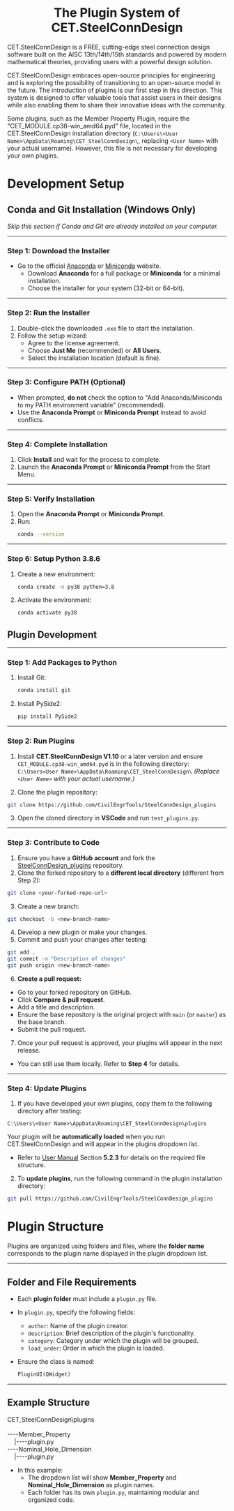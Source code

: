 <h1 style="text-align: center;">The Plugin System of CET.SteelConnDesign</h1>

CET.SteelConnDesign is a FREE, cutting-edge steel connection design software built on the AISC 13th/14th/15th standards and powered by modern mathematical theories, providing users with a powerful design solution.  

CET.SteelConnDesign embraces open-source principles for engineering and is exploring the possibility of transitioning to an open-source model in the future. The introduction of plugins is our first step in this direction. This system is designed to offer valuable tools that assist users in their designs while also enabling them to share their innovative ideas with the community.  

Some plugins, such as the Member Property Plugin, require the “CET_MODULE.cp38-win_amd64.pyd” file, located in the CET.SteelConnDesign installation directory (`C:\Users\<User Name>\AppData\Roaming\CET_SteelConnDesign\`, replacing `<User Name>` with your actual username). However, this file is not necessary for developing your own plugins.

# Development Setup

## Conda and Git Installation (Windows Only)  
*Skip this section if Conda and Git are already installed on your computer.*

---

### Step 1: Download the Installer  
- Go to the official [Anaconda](https://www.anaconda.com/) or [Miniconda](https://docs.conda.io/en/latest/miniconda.html) website.  
  - Download **Anaconda** for a full package or **Miniconda** for a minimal installation.  
  - Choose the installer for your system (32-bit or 64-bit).  

---

### Step 2: Run the Installer  
1. Double-click the downloaded `.exe` file to start the installation.  
2. Follow the setup wizard:  
   - Agree to the license agreement.  
   - Choose **Just Me** (recommended) or **All Users**.  
   - Select the installation location (default is fine).  

---

### Step 3: Configure PATH (Optional)  
- When prompted, **do not** check the option to "Add Anaconda/Miniconda to my PATH environment variable" (recommended).  
- Use the **Anaconda Prompt** or **Miniconda Prompt** instead to avoid conflicts.  

---

### Step 4: Complete Installation  
1. Click **Install** and wait for the process to complete.  
2. Launch the **Anaconda Prompt** or **Miniconda Prompt** from the Start Menu.  

---

### Step 5: Verify Installation  
1. Open the **Anaconda Prompt** or **Miniconda Prompt**.  
2. Run:  
    ```bash
    conda --version
    ```

---

### Step 6: Setup Python 3.8.6  
1. Create a new environment:  
    ```bash
    conda create -n py38 python=3.8
    ```
2. Activate the environment:  
    ```bash
    conda activate py38
    ```

## Plugin Development  

---

### Step 1: Add Packages to Python  
1. Install Git:  
    ```bash
    conda install git
    ```
2. Install PySide2:  
    ```bash
    pip install PySide2
    ```

---

### Step 2: Run Plugins  
1. Install **CET.SteelConnDesign V1.10** or a later version and ensure `CET_MODULE.cp38-win_amd64.pyd` is in the following directory: `C:\Users<User Name>\AppData\Roaming\CET_SteelConnDesign\` *(Replace `<User Name>` with your actual username.)*  

2. Clone the plugin repository:  
 ```bash
 git clone https://github.com/CivilEngrTools/SteelConnDesign_plugins
 ```

3. Open the cloned directory in **VSCode** and run `test_plugins.py`.  

---

### Step 3: Contribute to Code  
1. Ensure you have a **GitHub account** and fork the [SteelConnDesign_plugins](https://github.com/CivilEngrTools/SteelConnDesign_plugins) repository.  
2. Clone the forked repository to a **different local directory** (different from Step 2):  
 ```bash
 git clone <your-forked-repo-url>
 ```
3. Create a new branch:  
 ```bash
 git checkout -b <new-branch-name>
 ```
4. Develop a new plugin or make your changes.  
5. Commit and push your changes after testing:  
 ```bash
 git add .
 git commit -m "Description of changes"
 git push origin <new-branch-name>
 ```
6. **Create a pull request:**  
- Go to your forked repository on GitHub.  
- Click **Compare & pull request**.  
- Add a title and description.  
- Ensure the base repository is the original project with `main` (or `master`) as the base branch.  
- Submit the pull request.  

7. Once your pull request is approved, your plugins will appear in the next release.  
- You can still use them locally. Refer to **Step 4** for details.  

---

### Step 4: Update Plugins  
1. If you have developed your own plugins, copy them to the following directory after testing:  
 ```
 C:\Users\<User Name>\AppData\Roaming\CET_SteelConnDesign\plugins
 ```
 Your plugin will be **automatically loaded** when you run CET.SteelConnDesign and will appear in the plugins dropdown list.  
 - Refer to [User Manual](https://github.com/CivilEngrTools/SteelConnDesign/blob/main/User%20Manual.pdf) Section **5.2.3** for details on the required file structure.  

2. To **update plugins**, run the following command in the plugin installation directory:  
 ```bash
 git pull https://github.com/CivilEngrTools/SteelConnDesign_plugins
 ```

# Plugin Structure  

Plugins are organized using folders and files, where the **folder name** corresponds to the plugin name displayed in the plugin dropdown list.  

---

## Folder and File Requirements  
- Each **plugin folder** must include a `plugin.py` file.  
- In `plugin.py`, specify the following fields:  
  - `author`: Name of the plugin creator.  
  - `description`: Brief description of the plugin's functionality.  
  - `category`: Category under which the plugin will be grouped.  
  - `load_order`: Order in which the plugin is loaded.  

- Ensure the class is named:  
    ```python
    PluginUI(QWidget)
    ```

---

## Example Structure  
CET_SteelConnDesign\plugins  
&nbsp;  
----Member_Property  
&nbsp; &nbsp; |----plugin.py  
----Nominal_Hole_Dimension  
&nbsp; &nbsp; |----plugin.py 

- In this example:  
  - The dropdown list will show **Member_Property** and **Nominal_Hole_Dimension** as plugin names.  
  - Each folder has its own `plugin.py`, maintaining modular and organized code.
